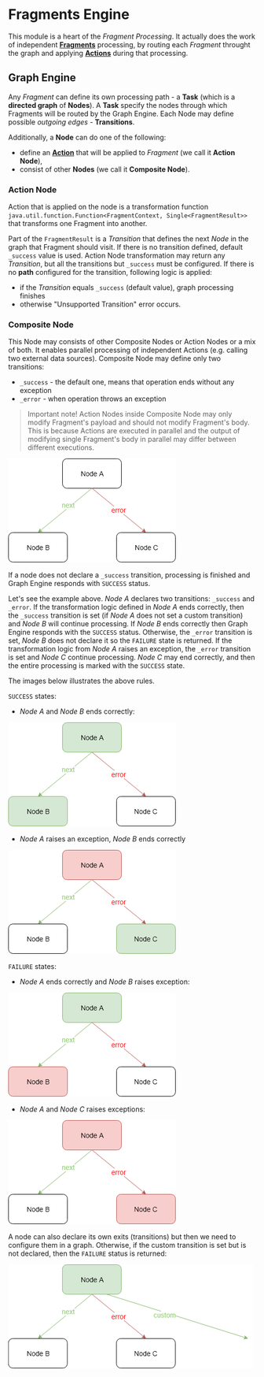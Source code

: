 # Fragments Engine
This module is a heart of the *Fragment Processing*. It actually does the work of independent 
[**Fragments**](https://github.com/Knotx/knotx-fragment-api#knotx-fragment-api) processing,
by routing each *Fragment* throught the graph and applying [**Actions**](https://github.com/Knotx/knotx-fragments-handler/tree/master/api#action)
 during that processing.

## Graph Engine
Any *Fragment* can define its own processing path - a **Task** (which is a **directed graph** of **Nodes**).
A **Task** specify the nodes through which Fragments will be routed by the Graph Engine. 
Each Node may define possible *outgoing edges* - **Transitions**.

Additionally, a **Node** can do one of the following:
  - define an [**Action**](https://github.com/Knotx/knotx-fragments-handler/tree/master/api#action) 
  that will be applied to *Fragment* (we call it **Action Node**),
  - consist of other **Nodes** (we call it **Composite Node**).

### Action Node
Action that is applied on the node is a transformation function 
`java.util.function.Function<FragmentContext, Single<FragmentResult>>` that transforms one Fragment 
into another.

Part of the `FragmentResult` is a *Transition* that defines the next *Node* in the graph that Fragment
should visit. If there is no transition defined, default `_success` value is used.
Action Node transformation may return any *Transition*, but all the transitions but `_success` must be
configured. If there is no **path** configured for the transition, following logic is applied:
 - if the *Transition* equals `_success` (default value), graph processing finishes
 - otherwise "Unsupported Transition" error occurs.
 
### Composite Node
This Node may consists of other Composite Nodes or Action Nodes or a mix of both.
It enables parallel processing of independent Actions (e.g. calling two external data sources).
Composite Node may define only two transitions:
  - `_success` - the default one, means that operation ends without any exception
  - `_error` - when operation throws an exception
  
> Important note!
> Action Nodes inside Composite Node may only modify Fragment's payload and should not modify Fragment's body.
> This is because Actions are executed in parallel and the output of modifying single Fragment's body in parallel
> may differ between different executions.

![Node with exits](assets/images/graph_node.png)

If a node does not declare a `_success` transition, processing is finished and Graph Engine responds with
`SUCCESS` status.

Let's see the example above. *Node A* declares two transitions: `_success` and `_error`. 
If the transformation logic defined in *Node A* ends correctly, then the `_success` transition 
is set (if *Node A* does not set a custom transition) and *Node B* will continue processing.
If *Node B* ends correctly then Graph Engine responds with the `SUCCESS` status. Otherwise, the `_error` 
transition is set, *Node B* does not declare it so the `FAILURE` state is returned.
If the transformation logic from *Node A* raises an exception, the `_error` transition is set and
*Node C* continue processing. *Node C* may end correctly, and then the entire processing is marked 
with the `SUCCESS` state.

The images below illustrates the above rules.

`SUCCESS` states:

* *Node A* and *Node B* ends correctly:

![Node with exits](assets/images/a_next_b.png)

* *Node A* raises an exception, *Node B* ends correctly 

![Node with exits](assets/images/a_error_c.png)

`FAILURE` states:

* *Node A* ends correctly and *Node B* raises exception:

![Node with exits](assets/images/a_next_b_error.png)

* *Node A* and *Node C* raises exceptions:

![Node with exits](assets/images/a_error_c_error.png)

A node can also declare its own exits (transitions) but then we need to configure them in a graph. 
Otherwise, if the custom transition is set but is not declared, then the `FAILURE` status is returned:

![Node with exits](assets/images/a_custom.png)